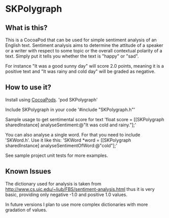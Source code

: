 SKPolygraph
===========

What is this?
-------------

This is a CocoaPod that can be used for simple sentiment analysis of an English text.
Sentiment analysis aims to determine the attitude of a speaker or a writer with respect to some topic or the overall contextual polarity of a text. Simply put it tells you whether the text is "happy" or "sad".

For instance "It was a good sunny day" will score 2.0 points, meaning it is a positive text and "It was rainy and cold day" will be graded as negative.


How to use it?
--------------

Install using [CocoaPods](http://cocoapods.org/). 
	'pod SKPolygraph'

Include SKPolygraph in your code
	'#include "SKPolygraph.h"'

Sample usage to get sentimental score for text
	'float score = [[SKPolygraph sharedInstance] analyseSentiment:@"It was cold and rainy."];'

You can also analyse a single word. For that you need to include 'SKWord.h'. Use it like this:
	'SKWord *word = [[SKPolygraph sharedInstance] analyseSentimentOfWord:@"cold"];'

See sample project unit tests for more examples.

Known Issues
--------------

The dictionary used for analysis is taken from http://www.cs.uic.edu/~liub/FBS/sentiment-analysis.html thus it is very basic, providing only negative -1.0 and positive 1.0 values. 

In future versions I plan to use more complex dictionaries with more gradation of values.


